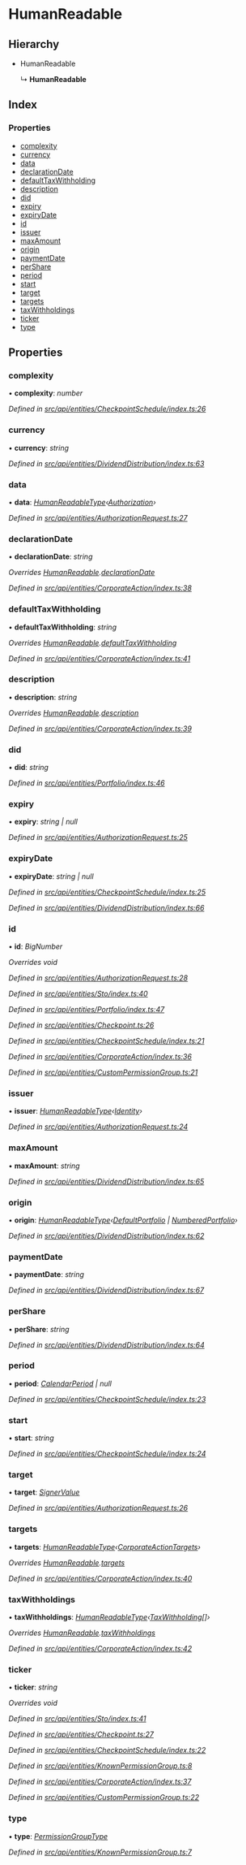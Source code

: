 # HumanReadable

## Hierarchy

* HumanReadable

  ↳ **HumanReadable**

## Index

### Properties

* [complexity](humanreadable.md#complexity)
* [currency](humanreadable.md#currency)
* [data](humanreadable.md#data)
* [declarationDate](humanreadable.md#declarationdate)
* [defaultTaxWithholding](humanreadable.md#defaulttaxwithholding)
* [description](humanreadable.md#description)
* [did](humanreadable.md#did)
* [expiry](humanreadable.md#expiry)
* [expiryDate](humanreadable.md#expirydate)
* [id](humanreadable.md#id)
* [issuer](humanreadable.md#issuer)
* [maxAmount](humanreadable.md#maxamount)
* [origin](humanreadable.md#origin)
* [paymentDate](humanreadable.md#paymentdate)
* [perShare](humanreadable.md#pershare)
* [period](humanreadable.md#period)
* [start](humanreadable.md#start)
* [target](humanreadable.md#target)
* [targets](humanreadable.md#targets)
* [taxWithholdings](humanreadable.md#taxwithholdings)
* [ticker](humanreadable.md#ticker)
* [type](humanreadable.md#type)

## Properties

### complexity

• **complexity**: _number_

_Defined in_ [_src/api/entities/CheckpointSchedule/index.ts:26_](https://github.com/PolymathNetwork/polymesh-sdk/blob/56921667/src/api/entities/CheckpointSchedule/index.ts#L26)

### currency

• **currency**: _string_

_Defined in_ [_src/api/entities/DividendDistribution/index.ts:63_](https://github.com/PolymathNetwork/polymesh-sdk/blob/56921667/src/api/entities/DividendDistribution/index.ts#L63)

### data

• **data**: [_HumanReadableType_](../globals.md#humanreadabletype)_‹_[_Authorization_](../globals.md#authorization)_›_

_Defined in_ [_src/api/entities/AuthorizationRequest.ts:27_](https://github.com/PolymathNetwork/polymesh-sdk/blob/56921667/src/api/entities/AuthorizationRequest.ts#L27)

### declarationDate

• **declarationDate**: _string_

_Overrides_ [_HumanReadable_](humanreadable.md)_._[_declarationDate_](humanreadable.md#declarationdate)

_Defined in_ [_src/api/entities/CorporateAction/index.ts:38_](https://github.com/PolymathNetwork/polymesh-sdk/blob/56921667/src/api/entities/CorporateAction/index.ts#L38)

### defaultTaxWithholding

• **defaultTaxWithholding**: _string_

_Overrides_ [_HumanReadable_](humanreadable.md)_._[_defaultTaxWithholding_](humanreadable.md#defaulttaxwithholding)

_Defined in_ [_src/api/entities/CorporateAction/index.ts:41_](https://github.com/PolymathNetwork/polymesh-sdk/blob/56921667/src/api/entities/CorporateAction/index.ts#L41)

### description

• **description**: _string_

_Overrides_ [_HumanReadable_](humanreadable.md)_._[_description_](humanreadable.md#description)

_Defined in_ [_src/api/entities/CorporateAction/index.ts:39_](https://github.com/PolymathNetwork/polymesh-sdk/blob/56921667/src/api/entities/CorporateAction/index.ts#L39)

### did

• **did**: _string_

_Defined in_ [_src/api/entities/Portfolio/index.ts:46_](https://github.com/PolymathNetwork/polymesh-sdk/blob/56921667/src/api/entities/Portfolio/index.ts#L46)

### expiry

• **expiry**: _string \| null_

_Defined in_ [_src/api/entities/AuthorizationRequest.ts:25_](https://github.com/PolymathNetwork/polymesh-sdk/blob/56921667/src/api/entities/AuthorizationRequest.ts#L25)

### expiryDate

• **expiryDate**: _string \| null_

_Defined in_ [_src/api/entities/CheckpointSchedule/index.ts:25_](https://github.com/PolymathNetwork/polymesh-sdk/blob/56921667/src/api/entities/CheckpointSchedule/index.ts#L25)

_Defined in_ [_src/api/entities/DividendDistribution/index.ts:66_](https://github.com/PolymathNetwork/polymesh-sdk/blob/56921667/src/api/entities/DividendDistribution/index.ts#L66)

### id

• **id**: _BigNumber_

_Overrides void_

_Defined in_ [_src/api/entities/AuthorizationRequest.ts:28_](https://github.com/PolymathNetwork/polymesh-sdk/blob/56921667/src/api/entities/AuthorizationRequest.ts#L28)

_Defined in_ [_src/api/entities/Sto/index.ts:40_](https://github.com/PolymathNetwork/polymesh-sdk/blob/56921667/src/api/entities/Sto/index.ts#L40)

_Defined in_ [_src/api/entities/Portfolio/index.ts:47_](https://github.com/PolymathNetwork/polymesh-sdk/blob/56921667/src/api/entities/Portfolio/index.ts#L47)

_Defined in_ [_src/api/entities/Checkpoint.ts:26_](https://github.com/PolymathNetwork/polymesh-sdk/blob/56921667/src/api/entities/Checkpoint.ts#L26)

_Defined in_ [_src/api/entities/CheckpointSchedule/index.ts:21_](https://github.com/PolymathNetwork/polymesh-sdk/blob/56921667/src/api/entities/CheckpointSchedule/index.ts#L21)

_Defined in_ [_src/api/entities/CorporateAction/index.ts:36_](https://github.com/PolymathNetwork/polymesh-sdk/blob/56921667/src/api/entities/CorporateAction/index.ts#L36)

_Defined in_ [_src/api/entities/CustomPermissionGroup.ts:21_](https://github.com/PolymathNetwork/polymesh-sdk/blob/56921667/src/api/entities/CustomPermissionGroup.ts#L21)

### issuer

• **issuer**: [_HumanReadableType_](../globals.md#humanreadabletype)_‹_[_Identity_](../classes/identity.md)_›_

_Defined in_ [_src/api/entities/AuthorizationRequest.ts:24_](https://github.com/PolymathNetwork/polymesh-sdk/blob/56921667/src/api/entities/AuthorizationRequest.ts#L24)

### maxAmount

• **maxAmount**: _string_

_Defined in_ [_src/api/entities/DividendDistribution/index.ts:65_](https://github.com/PolymathNetwork/polymesh-sdk/blob/56921667/src/api/entities/DividendDistribution/index.ts#L65)

### origin

• **origin**: [_HumanReadableType_](../globals.md#humanreadabletype)_‹_[_DefaultPortfolio_](../classes/defaultportfolio.md) _\|_ [_NumberedPortfolio_](../classes/numberedportfolio.md)_›_

_Defined in_ [_src/api/entities/DividendDistribution/index.ts:62_](https://github.com/PolymathNetwork/polymesh-sdk/blob/56921667/src/api/entities/DividendDistribution/index.ts#L62)

### paymentDate

• **paymentDate**: _string_

_Defined in_ [_src/api/entities/DividendDistribution/index.ts:67_](https://github.com/PolymathNetwork/polymesh-sdk/blob/56921667/src/api/entities/DividendDistribution/index.ts#L67)

### perShare

• **perShare**: _string_

_Defined in_ [_src/api/entities/DividendDistribution/index.ts:64_](https://github.com/PolymathNetwork/polymesh-sdk/blob/56921667/src/api/entities/DividendDistribution/index.ts#L64)

### period

• **period**: [_CalendarPeriod_](calendarperiod.md) _\| null_

_Defined in_ [_src/api/entities/CheckpointSchedule/index.ts:23_](https://github.com/PolymathNetwork/polymesh-sdk/blob/56921667/src/api/entities/CheckpointSchedule/index.ts#L23)

### start

• **start**: _string_

_Defined in_ [_src/api/entities/CheckpointSchedule/index.ts:24_](https://github.com/PolymathNetwork/polymesh-sdk/blob/56921667/src/api/entities/CheckpointSchedule/index.ts#L24)

### target

• **target**: [_SignerValue_](signervalue.md)

_Defined in_ [_src/api/entities/AuthorizationRequest.ts:26_](https://github.com/PolymathNetwork/polymesh-sdk/blob/56921667/src/api/entities/AuthorizationRequest.ts#L26)

### targets

• **targets**: [_HumanReadableType_](../globals.md#humanreadabletype)_‹_[_CorporateActionTargets_](corporateactiontargets.md)_›_

_Overrides_ [_HumanReadable_](humanreadable.md)_._[_targets_](humanreadable.md#targets)

_Defined in_ [_src/api/entities/CorporateAction/index.ts:40_](https://github.com/PolymathNetwork/polymesh-sdk/blob/56921667/src/api/entities/CorporateAction/index.ts#L40)

### taxWithholdings

• **taxWithholdings**: [_HumanReadableType_](../globals.md#humanreadabletype)_‹_[_TaxWithholding_](taxwithholding.md)_\[\]›_

_Overrides_ [_HumanReadable_](humanreadable.md)_._[_taxWithholdings_](humanreadable.md#taxwithholdings)

_Defined in_ [_src/api/entities/CorporateAction/index.ts:42_](https://github.com/PolymathNetwork/polymesh-sdk/blob/56921667/src/api/entities/CorporateAction/index.ts#L42)

### ticker

• **ticker**: _string_

_Overrides void_

_Defined in_ [_src/api/entities/Sto/index.ts:41_](https://github.com/PolymathNetwork/polymesh-sdk/blob/56921667/src/api/entities/Sto/index.ts#L41)

_Defined in_ [_src/api/entities/Checkpoint.ts:27_](https://github.com/PolymathNetwork/polymesh-sdk/blob/56921667/src/api/entities/Checkpoint.ts#L27)

_Defined in_ [_src/api/entities/CheckpointSchedule/index.ts:22_](https://github.com/PolymathNetwork/polymesh-sdk/blob/56921667/src/api/entities/CheckpointSchedule/index.ts#L22)

_Defined in_ [_src/api/entities/KnownPermissionGroup.ts:8_](https://github.com/PolymathNetwork/polymesh-sdk/blob/56921667/src/api/entities/KnownPermissionGroup.ts#L8)

_Defined in_ [_src/api/entities/CorporateAction/index.ts:37_](https://github.com/PolymathNetwork/polymesh-sdk/blob/56921667/src/api/entities/CorporateAction/index.ts#L37)

_Defined in_ [_src/api/entities/CustomPermissionGroup.ts:22_](https://github.com/PolymathNetwork/polymesh-sdk/blob/56921667/src/api/entities/CustomPermissionGroup.ts#L22)

### type

• **type**: [_PermissionGroupType_](../enums/permissiongrouptype.md)

_Defined in_ [_src/api/entities/KnownPermissionGroup.ts:7_](https://github.com/PolymathNetwork/polymesh-sdk/blob/56921667/src/api/entities/KnownPermissionGroup.ts#L7)


